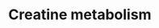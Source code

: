 ---
annotations:
- type: Pathway Ontology
  value: creatine metabolic pathway
authors:
- ReactomeTeam
- DeSl
description: In humans, creatine is synthesized primarily in the liver and kidney,
  from glycine, arginine, and S-adenosylmethionine, in a sequence of two reactions.
  From the liver, creatine is exported to tissues such as skeletal muscle and brain,
  where it undergoes phosphorylation and serves as a short-term energy store. The
  mechanism by which creatine leaves producer tissues is unclear, but its uptake by
  consumer tissues is mediated by the SLC6A8 transporter.<P>Once formed, phosphocreatine
  undergoes a slow spontaneous reaction to form creatinine, which is excreted from
  the body.  View original pathway at [http://www.reactome.org/PathwayBrowser/#DIAGRAM=71288
  Reactome].
last-edited: 2021-01-25
organisms:
- Homo sapiens
redirect_from:
- /index.php/Pathway:WP5002
- /instance/WP5002
schema-jsonld:
- '@context': https://schema.org/
  '@id': https://wikipathways.github.io/pathways/WP5002.html
  '@type': Dataset
  creator:
    '@type': Organization
    name: WikiPathways
  description: In humans, creatine is synthesized primarily in the liver and kidney,
    from glycine, arginine, and S-adenosylmethionine, in a sequence of two reactions.
    From the liver, creatine is exported to tissues such as skeletal muscle and brain,
    where it undergoes phosphorylation and serves as a short-term energy store. The
    mechanism by which creatine leaves producer tissues is unclear, but its uptake
    by consumer tissues is mediated by the SLC6A8 transporter.<P>Once formed, phosphocreatine
    undergoes a slow spontaneous reaction to form creatinine, which is excreted from
    the body.  View original pathway at [http://www.reactome.org/PathwayBrowser/#DIAGRAM=71288
    Reactome].
  keywords:
  - GAMT
  - 'SLC6A7 '
  - H2O
  - 'CKM '
  - Gly
  - GATM dimer
  - ADP
  - AdoHcy
  - 'CKMT2 '
  - Pcr
  - H+
  - L-Orn
  - 'CKMT1A '
  - GAA
  - 'CKB '
  - Na+
  - ATP
  - CK octamers
  - CREAT
  - 'SLC6A8 '
  - AdoMet
  - Pi
  - 'SLC6A11 '
  - SLC6A8-like proteins
  - 'GATM '
  - CRET
  - CKB, CKM
  - 'SLC6A12 '
  - L-Arg
  license: CC0
  name: Creatine metabolism
seo: CreativeWork
title: Creatine metabolism
wpid: WP5002
---